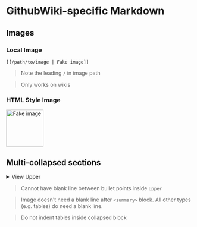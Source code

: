 # GithubWiki-specific Markdown

## Images

### Local Image

`[[/path/to/image | Fake image]]`

> Note the leading `/` in image path

> Only works on wikis

### HTML Style Image

<image src='path/to/image' alt = 'Fake image' height = 100 width = 100>

## Multi-collapsed sections

<details><summary> View Upper </summary><br>

  > Use spaces around text and a `<br>` after for readability of summary
  
  > Always leave a blank line after `<summary>` block 

  * <details><summary> View Bulleted Inner 1 </summary><br>
      <img src = 'https://images.freeimages.com/vme/images/1/0/107605/peace_sign_clip_art_preview.jpg'>
    </details>
  * <details><summary> View Bulleted Inner 2 </summary><br>
      <img src = 'https://images.freeimages.com/vme/images/1/0/107605/peace_sign_clip_art_preview.jpg'>
    </details>
</details>

> Cannot have blank line between bullet points inside `Upper`

> Image doesn't need a blank line after `<summary>` block. All other types (e.g. tables) do need a blank line.

> Do not indent tables inside collapsed block

